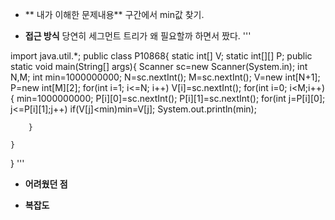 - ** 내가 이해한 문제내용**
  구간에서 min값 찾기.


- **접근 방식**
  당연히 세그먼트 트리가 왜 필요할까 하면서 짰다.
'''

import java.util.*;
public class P10868{
	static int[] V;
	static int[][] P;
	public static void main(String[] args){
		Scanner sc=new Scanner(System.in);
		int N,M;
		int min=1000000000;
		N=sc.nextInt();
		M=sc.nextInt();
		V=new int[N+1];
		P=new int[M][2];
		for(int i=1; i<=N; i++)
			V[i]=sc.nextInt();
		for(int i=0; i<M;i++){
			min=1000000000;
			P[i][0]=sc.nextInt();
			P[i][1]=sc.nextInt();
			for(int j=P[i][0]; j<=P[i][1];j++)
				if(V[j]<min)min=V[j];
			System.out.println(min);
			
		}

	}


}
'''


- **어려웠던 점**


- **복잡도**
